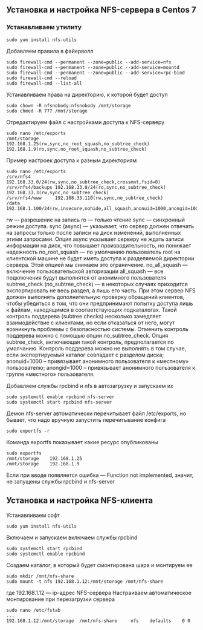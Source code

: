 ## Установка и настройка NFS-сервера в Centos 7
### Устанавливаем утилиту
```
sudo yum install nfs-utils
```
Добавляем правила в файерволл
```
sudo firewall-cmd --permanent --zone=public --add-service=nfs
sudo firewall-cmd --permanent --zone=public --add-service=mountd
sudo firewall-cmd --permanent --zone=public --add-service=rpc-bind
sudo firewall-cmd --reload
sudo firewall-cmd --list-all
```
Устанавливаем права на директорию, к которой будет доступ
```
sudo chown -R nfsnobody:nfsnobody /mnt/storage
sudo chmod -R 777 /mnt/storage
```
Отредактируем файл с настройками доступа к NFS-серверу
```
sudo nano /etc/exports
/mnt/storage           192.168.1.25(rw,sync,no_root_squash,no_subtree_check) 192.168.1.9(ro,sync,no_root_squash,no_subtree_check)
```
Пример настроек доступа к разным директориям
```
sudo nano /etc/exports
/srv/nfs4         192.168.33.0/24(rw,sync,no_subtree_check,crossmnt,fsid=0)
/srv/nfs4/backups 192.168.33.0/24(ro,sync,no_subtree_check) 192.168.33.3(rw,sync,no_subtree_check)
/srv/nfs4/www     192.168.33.110(rw,sync,no_subtree_check)
/data 192.168.1.100/24(rw,insecure,nohide,all_squash,anonuid=1000,anongid=1000,no_subtree_check)
```
rw — разрешение на запись
ro — только чтение
sync — синхронный режим доступа. sync (async) — указывает, что сервер должен отвечать на запросы только после записи на диск изменений, выполненных этими запросами. Опция async указывает серверу не ждать записи информации на диск, что повышает производительность, но понижает надежность
no_root_squash — по умолчанию пользователь root на клиентской машине не будет иметь доступа к разделяемой директории сервера. Этой опцией мы снимаем это ограничение.
no_all_squash — включение пользовательской авторизации
all_squash — все подключения будут выполнятся от анонимного пользователя
subtree_check (no_subtree_check) — в некоторых случаях приходится экспортировать не весь раздел, а лишь его часть. При этом сервер NFS должен выполнять дополнительную проверку обращений клиентов, чтобы убедиться в том, что они предпринимают попытку доступа лишь к файлам, находящимся в соответствующих подкаталогах. Такой контроль поддерева (subtree checks) несколько замедляет взаимодействие с клиентами, но если отказаться от него, могут возникнуть проблемы с безопасностью системы. Отменить контроль поддерева можно с помощью опции no_subtree_check. Опция subtree_check, включающая такой контроль, предполагается по умолчанию. Контроль поддерева можно не выполнять в том случае, если экспортируемый каталог совпадает с разделом диска;
anonuid=1000 – привязывает анонимного пользователя к «местному» пользователю;
anongid=1000 – привязывает анонимного пользователя к группе «местного» пользователя.

Добавляем службы rpcbind и nfs в автозагрузку и запускаем их
```
sudo systemctl enable rpcbind nfs-server
sudo systemctl start rpcbind nfs-server
```
Демон nfs-server автоматически перечитывает файл /etc/exports, но бывает, что надо вручную запустить перечитывание конфига
```
sudo exportfs -r
```
Команда exportfs показывает какие ресурс опубликованы
```
sudo exportfs
/mnt/storage    192.168.1.25
/mnt/storage    192.168.1.9
```
Если при вводе появляется ошибка — Function not implemented, значит, не запущены службы rpcbind и nfs-server

## Установка и настройка NFS-клиента
Устанавливаем софт
```
sudo yum install nfs-utils
```
Включаем и запускаем включаем службы rpcbind
```
sudo systemctl start rpcbind
sudo systemctl enable rpcbind
```
Создаем каталог, в который будет смонтирована шара и монтируем ее
```
sudo mkdir /mnt/nfs-share
sudo mount -t nfs 192.168.1.12:/mnt/storage /mnt/nfs-share
```
где 192.168.1.12 — ip-адрес NFS-сервера
Настраиваем автоматическое монтирование при перезагрузки сервера
```
sudo nano /etc/fstab
...
192.168.1.12:/mnt/storage  /mnt/nfs-share     nfs    defaults    0 0
```
